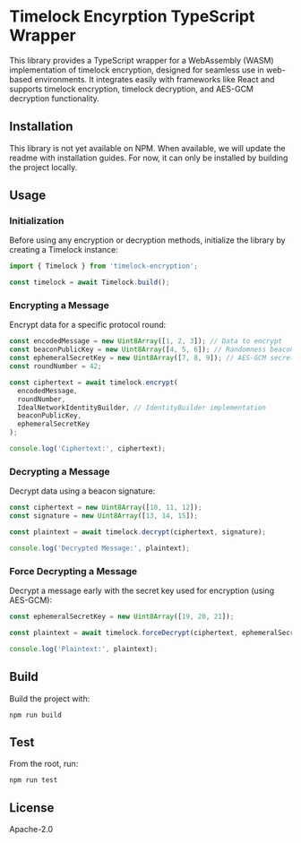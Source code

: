 # Timelock Encyrption TypeScript Wrapper

This library provides a TypeScript wrapper for a WebAssembly (WASM) implementation of timelock encryption, designed for seamless use in web-based environments. It integrates easily with frameworks like React and supports timelock encryption, timelock decryption, and AES-GCM decryption functionality.

## Installation

This library is not yet available on NPM. When available, we will update the readme with installation guides. For now, it can only be installed by building the project locally.

## Usage

### Initialization

Before using any encryption or decryption methods, initialize the library by creating a Timelock instance:

``` js
import { Timelock } from 'timelock-encryption';

const timelock = await Timelock.build();
```

### Encrypting a Message

Encrypt data for a specific protocol round:

``` js
const encodedMessage = new Uint8Array([1, 2, 3]); // Data to encrypt
const beaconPublicKey = new Uint8Array([4, 5, 6]); // Randomness beacon's public key
const ephemeralSecretKey = new Uint8Array([7, 8, 9]); // AES-GCM secret key
const roundNumber = 42;

const ciphertext = await timelock.encrypt(
  encodedMessage,
  roundNumber,
  IdealNetworkIdentityBuilder, // IdentityBuilder implementation
  beaconPublicKey,
  ephemeralSecretKey
);

console.log('Ciphertext:', ciphertext);
```

### Decrypting a Message

Decrypt data using a beacon signature:

``` js
const ciphertext = new Uint8Array([10, 11, 12]);
const signature = new Uint8Array([13, 14, 15]);

const plaintext = await timelock.decrypt(ciphertext, signature);

console.log('Decrypted Message:', plaintext);
```

### Force Decrypting a Message

Decrypt a message early with the secret key used for encryption (using AES-GCM):

``` js
const ephemeralSecretKey = new Uint8Array([19, 20, 21]);

const plaintext = await timelock.forceDecrypt(ciphertext, ephemeralSecretKey);

console.log('Plaintext:', plaintext);
```

## Build

Build the project with:

``` shell
npm run build
```

## Test

From the root, run:

```shell
npm run test
```

## License

Apache-2.0